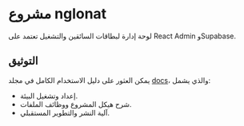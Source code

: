 # مشروع nglonat

لوحة إدارة لبطاقات السائقين والتشغيل تعتمد على React Admin وSupabase.

## التوثيق
يمكن العثور على دليل الاستخدام الكامل في مجلد [docs](./docs)، والذي يشمل:
- إعداد وتشغيل البيئة.
- شرح هيكل المشروع ووظائف الملفات.
- آلية النشر والتطوير المستقبلي.
